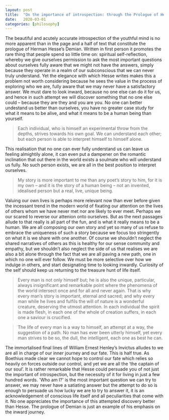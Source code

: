 ```yaml
---
layout: post
title:  "On the importance of introspection: through the Prologue of Hesse's Demian"
date:   2020-03-01
categories: [philosophy]
---
```



The beautiful and acutely accurate introspection of the youthful mind is no more apparent than in the page and a half of text that constitute the prologue of Herman Hesse’s Demian. Written in first person it promotes the rare thing that people spend so little time on: spiritual self-reflection, whereby we give ourselves permission to ask the most important questions about ourselves fully aware that we might not have the answers, simply because they operate in a realm of our subconscious that we can never truly understand. Yet the elegance with which Hesse writes makes this a problem not worth considering because he sees the value in the process of exploring who we are, fully aware that we may never have a satisfactory answer. We must dare to look inward, because no one else can do it for us, and hence in such attempt we will discover something that no one else could – because they are they and you are you. No one can better undestand us better than ourselves, you have no greater case study for what it means to be alive, and what it means to be a human being than yourself. 

<blockquote>Each individual, who is himself an experimental throw from the depths, strives towards his own goal. We can understand each other; but each person is able to interpret himself to himself alone. </blockquote>

This realisation that no one can ever fully understand us can leave us feeling almightily alone, it can even put a dampener on the romantic inclination that out there in the world exists a soulmate who will understand us fully. No such person exists, we are all in the best position to interpret ourselves. 

<blockquote>My story is more important to me than any poet’s story to him, for it is my own – and it is the story of a human being – not an invented, idealised person but a real, live, unique being. </blockquote>

Valuing our own lives is perhaps more relevant now than ever before given the incessant trend in the modern world of fixating our attention on the lives of others whom we have never met nor are likely to ever meet. Perhaps we our scared to reverse our attenion onto ourselves. But as the next passages allude to that really is all part of the fun, and is what it really means to be a human. We are all composing our own story and yet so many of us refuse to embrace the uniqueness of such a story because we focus too stringently on what it is we share with one another. Of course we shouldn’t neglect the shared narratives of others as this is healthy for our sense community and empathy, but we shouldn’t also neglect the side of us that realises we are also a bit alone through the fact that we are all paving a new path, one in which no one will ever follow. We must be more selective over how we indulge in others, and start designating time to looking inwardly. Curiosity of the self should keep us returning to the treasure hunt of life itself.  

<blockquote>Every man is not only himself but; he is also the unique, particular, always insignificant and remarkable point where the phenomena of the world intersect once and for all and never again.  That is why every man’s story is important, eternal and sacred; and why every man while he lives and fulfils the will of nature is a wonderful creature, deserving the utmost attention. In each individual the spirit is made flesh, in each one of the whole of creation suffers, in each one a saviour is crucified. </blockquote>

<blockquote>The life of every man is a way to himself, an attempt at a way, the suggestion of a path. No man has ever been utterly himself, yet every man strives to be so, the dull, the intelligent, each one as best he can. </blockquote>

The immortalised final lines of William Ernest Henley’s Invictus alludes to we are all in charge of our inner journey and our fate. This is half true. As Boethius made clear we cannot hope to control our fate which relies so heavily on forces outside our control, and yet we are all the ‘the captain of our soul’. It is rather remarkable that Hesse could persuade you of not just the important of introspection, but the necessity of it for living in just a few hundred words. 'Who am I?' is the most important question we can try to answer, we may never have a satiating answer but the attempt to do so is enough to persuade us how lucky we are to try to answer it, it is an acknowledgement of conscious life itself and all peculiarities that come with it. No one appreciates the importance of this attempted discovery better than Hesse. The prologue of Demian is just an example of his emphasis on the inward journey. 
